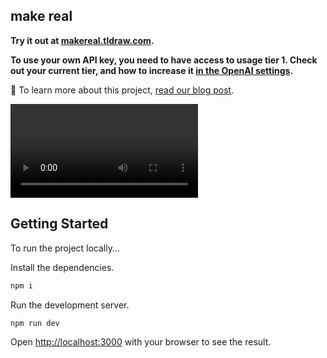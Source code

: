 ## make real

**Try it out at [makereal.tldraw.com](https://makereal.tldraw.com/).**

**To use your own API key, you need to have access to usage tier 1. Check out your current tier, and how to increase it [in the OpenAI settings](http://platform.openai.com/account/limits).**

🔗 To learn more about this project, [read our blog post](https://tldraw.substack.com/p/make-real-the-story-so-far).

![A demo of the app](./demo.mp4)

## Getting Started

To run the project locally...

Install the dependencies.

```bash
npm i
```

Run the development server.

```bash
npm run dev
```

Open [http://localhost:3000](http://localhost:3000) with your browser to see the result.
